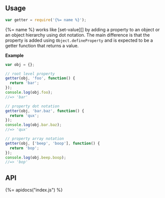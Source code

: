 ## Usage

```js
var getter = require('{%= name %}');
```

{%= name %} works like [set-value][] by adding a property to an object or an object hierarchy using dot notation. The main difference is that the property is added using `Object.defineProperty` and is expected to be a getter function that returns a value.

**Example**

```js
var obj = {};

// root level property
getter(obj, 'foo', function() {
  return 'bar';
});
console.log(obj.foo);
//=> 'bar'

// property dot notation
getter(obj, 'bar.baz', function() {
  return 'qux';
});
console.log(obj.bar.baz);
//=> 'qux'

// property array notation
getter(obj, ['beep', 'boop'], function() {
  return 'bop';
});
console.log(obj.beep.boop);
//=> 'bop'
```

## API
{%= apidocs("index.js") %}
